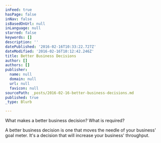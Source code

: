 ```yaml
---
inFeed: true
hasPage: false
inNav: false
isBasedOnUrl: null
inLanguage: null
starred: false
keywords: []
description: ''
datePublished: '2016-02-16T10:33:22.727Z'
dateModified: '2016-02-16T10:12:42.246Z'
title: Better Business Decisions
author: []
authors: []
publisher:
  name: null
  domain: null
  url: null
  favicon: null
sourcePath: _posts/2016-02-16-better-business-decisions.md
published: true
_type: Blurb

---
```

What makes a better business decision? What is required?

A better business decision is one that moves the needle of your business' goal meter. It's a decision that will increase your business' throughput.